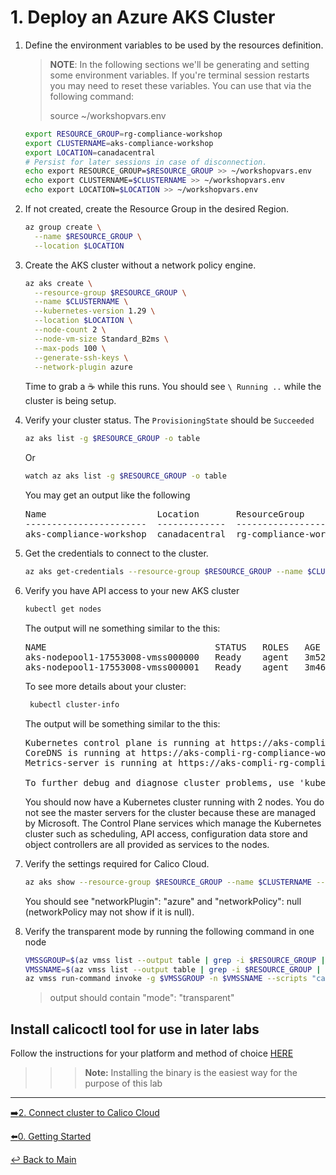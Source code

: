 # 1. Deploy an Azure AKS Cluster

1. Define the environment variables to be used by the resources definition.

   > **NOTE**: In the following sections we'll be generating and setting some environment variables. If you're terminal session restarts you may need to reset these variables. You can use that via the following command:
   >
   > source ~/workshopvars.env

   ```bash
   export RESOURCE_GROUP=rg-compliance-workshop
   export CLUSTERNAME=aks-compliance-workshop
   export LOCATION=canadacentral
   # Persist for later sessions in case of disconnection.
   echo export RESOURCE_GROUP=$RESOURCE_GROUP >> ~/workshopvars.env
   echo export CLUSTERNAME=$CLUSTERNAME >> ~/workshopvars.env
   echo export LOCATION=$LOCATION >> ~/workshopvars.env
   ```

2. If not created, create the Resource Group in the desired Region.
   
   ```bash
   az group create \
     --name $RESOURCE_GROUP \
     --location $LOCATION
   ```
   
3. Create the AKS cluster without a network policy engine.
   
   ```bash
   az aks create \
     --resource-group $RESOURCE_GROUP \
     --name $CLUSTERNAME \
     --kubernetes-version 1.29 \
     --location $LOCATION \
     --node-count 2 \
     --node-vm-size Standard_B2ms \
     --max-pods 100 \
     --generate-ssh-keys \
     --network-plugin azure 
   ```
   Time to grab a :coffee: while this runs. You should see `\ Running ..` while the cluster is being setup. 

4. Verify your cluster status. The `ProvisioningState` should be `Succeeded`

   ```bash
   az aks list -g $RESOURCE_GROUP -o table
   ```
   Or
   ```bash
   watch az aks list -g $RESOURCE_GROUP -o table
   ```
   
   You may get an output like the following

   <pre>
   Name                     Location       ResourceGroup           KubernetesVersion    CurrentKubernetesVersion    ProvisioningState    Fqdn
   -----------------------  -------------  ----------------------  -------------------  --------------------------  -------------------  -----------------------------------------------------------------------
   aks-compliance-workshop  canadacentral  rg-compliance-workshop  1.23                 1.23.15                     Succeeded            aks-compli-rg-compliance-wo-03cfb8-cb3730b2.hcp.canadacentral.azmk8s.io
   </pre>

5. Get the credentials to connect to the cluster.
   
   ```bash
   az aks get-credentials --resource-group $RESOURCE_GROUP --name $CLUSTERNAME
   ```

6. Verify you have API access to your new AKS cluster

   ```bash
   kubectl get nodes
   ```

   The output will ne something similar to the this:

   <pre>
   NAME                                STATUS   ROLES   AGE     VERSION
   aks-nodepool1-17553008-vmss000000   Ready    agent   3m52s   v1.23.15
   aks-nodepool1-17553008-vmss000001   Ready    agent   3m46s   v1.23.15
   </pre>

   To see more details about your cluster:

   ```bash
    kubectl cluster-info
   ```

   The output will be something similar to the this:
   <pre>
   Kubernetes control plane is running at https://aks-compli-rg-compliance-wo-03cfb8-cb3730b2.hcp.canadacentral.azmk8s.io:443
   CoreDNS is running at https://aks-compli-rg-compliance-wo-03cfb8-cb3730b2.hcp.canadacentral.azmk8s.io:443/api/v1/namespaces/kube-system/services/kube-dns:dns/proxy
   Metrics-server is running at https://aks-compli-rg-compliance-wo-03cfb8-cb3730b2.hcp.canadacentral.azmk8s.io:443/api/v1/namespaces/kube-system/services/https:metrics-server:/proxy
    
   To further debug and diagnose cluster problems, use 'kubectl cluster-info dump'.
   </pre>

   You should now have a Kubernetes cluster running with 2 nodes. You do not see the master servers for the cluster because these are managed by Microsoft. The Control Plane services which manage the Kubernetes cluster such as scheduling, API access, configuration data store and object controllers are all provided as services to the nodes.

7. Verify the settings required for Calico Cloud.
   
   ```bash
   az aks show --resource-group $RESOURCE_GROUP --name $CLUSTERNAME --query 'networkProfile'
   ```

   You should see "networkPlugin": "azure" and "networkPolicy": null (networkPolicy may not show if it is null).

8. Verify the transparent mode by running the following command in one node

   ```bash
   VMSSGROUP=$(az vmss list --output table | grep -i $RESOURCE_GROUP | awk -F ' ' '{print $2}')
   VMSSNAME=$(az vmss list --output table | grep -i $RESOURCE_GROUP | awk -F ' ' '{print $1}')
   az vmss run-command invoke -g $VMSSGROUP -n $VMSSNAME --scripts "cat /etc/cni/net.d/*" --command-id RunShellScript --instance-id 0 --query 'value[0].message' --output table
   ```
   
   > output should contain "mode": "transparent"


## Install calicoctl tool for use in later labs
Follow the instructions for your platform and method of choice [HERE](https://docs.tigera.io/calico/3.25/operations/calicoctl/install)<br>

>>>**Note:** Installing the binary is the easiest way for the purpose of this lab

---

[:arrow_right:2. Connect cluster to Calico Cloud](../2.%20Connect%20CC/readme.md) <br>

[:arrow_left:0. Getting Started](../0.%20Getting%20Started/readme.md)

[:leftwards_arrow_with_hook: Back to Main](../README.md)  
